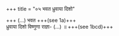 +++
title = "०५ भवत ध्रुवाया दिशो"

+++
(…) भवत +++(see 1a)+++  
ध्रुवाया दिशो विष्णुणा राज्ञा- (…) ॥ +++(see 1bcd)+++